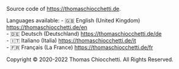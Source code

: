 Source code of https://thomaschiocchetti.de.

Languages available:
                      - 🇬🇧 English (United Kingdom) https://thomaschiocchetti.de/en<br>
                      - 🇩🇪 Deutsch (Deutschland) https://thomaschiocchetti.de/de<br>
                      - 🇮🇹 Italiano (Italia) https://thomaschiocchetti.de/it<br>
                      - 🇫🇷 Français (La France) https://thomaschiocchetti.de/fr<br>
                      
Copyright &copy; 2020-2022 Thomas Chiocchetti. All Rights Reserved.
